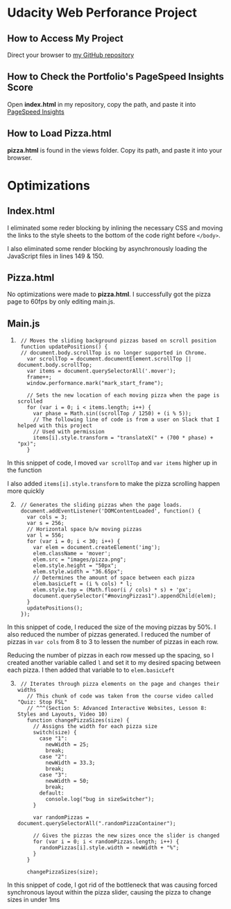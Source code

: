 # Udacity Web Perforance Project

## How to Access My Project
Direct your browser to [my GitHub repository](https://github.com/nightowl2121/nightowl2121.github.io)

## How to Check the Portfolio's PageSpeed Insights Score
Open **index.html** in my repository, copy the path, and paste it into [PageSpeed Insights](https://developers.google.com/speed/pagespeed/insights/)

## How to Load Pizza.html
**pizza.html** is found in the views folder. Copy its path, and paste it into your browser.

# Optimizations

## Index.html
I eliminated some reder blocking by inlining the necessary CSS and moving the links to the style sheets to the bottom of the code right before `</body>`.

I also eliminated some render blocking by asynchronously loading the JavaScript files in lines 149 & 150.

## Pizza.html
No optimizations were made to **pizza.html**. I successfully got the pizza page to 60fps by only editing main.js.

## Main.js
1.
        // Moves the sliding background pizzas based on scroll position
        function updatePositions() {
        // document.body.scrollTop is no longer supported in Chrome.
          var scrollTop = document.documentElement.scrollTop || document.body.scrollTop;
          var items = document.querySelectorAll('.mover');
          frame++;
          window.performance.mark("mark_start_frame");

          // Sets the new location of each moving pizza when the page is scrolled
          for (var i = 0; i < items.length; i++) {
            var phase = Math.sin((scrollTop / 1250) + (i % 5));
            // The following line of code is from a user on Slack that I helped with this project
            // Used with permission
            items[i].style.transform = "translateX(" + (700 * phase) + "px)";
          }
          
In this snippet of code, I moved `var scrollTop` and `var items` higher up in the function

I also added `items[i].style.transform` to make the pizza scrolling happen more quickly

2.
        // Generates the sliding pizzas when the page loads.
        document.addEventListener('DOMContentLoaded', function() {
          var cols = 3;
          var s = 256;
          // Horizontal space b/w moving pizzas
          var l = 556;
          for (var i = 0; i < 30; i++) {
            var elem = document.createElement('img');
            elem.className = 'mover';
            elem.src = "images/pizza.png";
            elem.style.height = "50px";
            elem.style.width = "36.65px";
            // Determines the amount of space between each pizza
            elem.basicLeft = (i % cols) * l;
            elem.style.top = (Math.floor(i / cols) * s) + 'px';
            document.querySelector("#movingPizzas1").appendChild(elem);
          }
          updatePositions();
        });
        
In this snippet of code, I reduced the size of the moving pizzas by 50%. I also reduced the number of pizzas generated. I reduced the number of pizzas in `var cols` from 8 to 3 to lessen the number of pizzas in each row.

Reducing the number of pizzas in each row messed up the spacing, so I created another variable called `l` and set it to my desired spacing between each pizza. I then added that variable to to `elem.basicLeft`

3.
        // Iterates through pizza elements on the page and changes their widths
          // This chunk of code was taken from the course video called "Quiz: Stop FSL" 
          // ^^^(Section 5: Advanced Interactive Websites, Lesson 8: Styles and Layouts, Video 10) 
          function changePizzaSizes(size) {
            // Assigns the width for each pizza size
            switch(size) {
              case "1":
                newWidth = 25;
                break;
              case "2":
                newWidth = 33.3;
                break;
              case "3":
                newWidth = 50;
                break;
              default:
                console.log("bug in sizeSwitcher");
            }

            var randomPizzas = document.querySelectorAll(".randomPizzaContainer");

            // Gives the pizzas the new sizes once the slider is changed
            for (var i = 0; i < randomPizzas.length; i++) {
              randomPizzas[i].style.width = newWidth + "%";
            }
          }

          changePizzaSizes(size);
  
  In this snippet of code, I got rid of the bottleneck that was causing forced synchronous layout within the pizza slider, causing the pizza to change sizes in under 1ms
